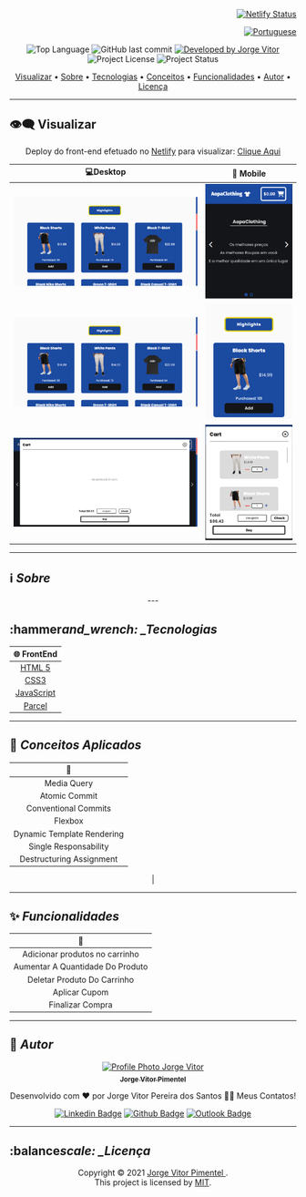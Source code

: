 <div align="right">

[![Netlify Status](https://api.netlify.com/api/v1/badges/e3c52228-d2d0-4ecd-a86e-d5663fc30ca7/deploy-status)](https://jorge933-aopaclothing.netlify.app/)

</div>

<div align="right">
  
  [![Portuguese](https://cdn-icons-png.flaticon.com/32/3022/3022546.png)](README.md)
  
</div>

<p align="center"> 
  <img alt="Top Language" src="https://img.shields.io/github/languages/top/jorge933/AopaClothing?color=3498db&style=for-the-badge">
  <img alt="GitHub last commit" src="https://img.shields.io/github/last-commit/jorge933/AopaClothing?color=3498db&style=for-the-badge&label=Ultimo%20Commit">   
  <a href="https://github.com/jorge933">
    <img alt="Developed by Jorge Vitor" src="https://img.shields.io/badge/Developer-Jorge_Vitor-%3498db?color=3498db&style=for-the-badge&label=Desenvolvedor">
  </a>  
  <img alt="Project License" src="https://img.shields.io/apm/l/vim-mode?style=for-the-badge&label=licen%C3%A7a"/>   
   <img alt="Project Status" src="https://camo.githubusercontent.com/e1242aef6552b4e9b2d6764e66eb55f29758cb1e6d332b74efa89b3144339b25/68747470733a2f2f696d672e736869656c64732e696f2f62616467652f636f6e636c75c3ad646f2d253334393864623f636f6c6f723d677265656e267374796c653d666f722d7468652d6261646765266c6162656c3d537461747573">  
  
  
</p>

<p align="center">
 <a href="#eye_speech_bubble-visualizar">Visualizar</a> •
 <a href="#information_source-sobre">Sobre</a> •
 <a href="#hammer_and_wrench-tecnologias">Tecnologias</a> • 
 <a href="#brain-conceitos-aplicados">Conceitos</a> •
 <a href="#sparkles-funcionalidades">Funcionalidades</a> •
 <a href="#boy-autor">Autor</a> •
 <a href="#balance_scale-licença">Licença</a>
</p>

---

## :eye_speech_bubble: **Visualizar**

<div align="center" id="#eye_speech_bubble-visualizar">

Deploy do front-end efetuado no [Netlify](https://www.netlify.com/) para visualizar: [Clique Aqui](https://jorge933-aopaclothing.netlify.app/)

|                       :computer:Desktop                                   |                       :iphone: Mobile                                  |
| :-----------------------------------------------------------------------: | :---------------------------------------------------------------------:|
|  <kbd><img src="./images/app-prints/desktop2.png" alt="Desktop"/></kbd>   |  <kbd><img src="./images/app-prints/mobile1.png" alt="Mobile"/></kbd>  |
|  <kbd><img src="./images/app-prints/desktop2.png" alt="Desktop"/></kbd>   |  <kbd><img src="./images/app-prints/mobile2.png" alt="Mobile"/></kbd>  |
|  <kbd><img src="./images/app-prints/desktop3.png" alt="Desktop"/></kbd>   |  <kbd><img src="./images/app-prints/mobile3.png" alt="Mobile"/></kbd>  |

</div>
  
---
## :information_source: _Sobre_

<div align="center">
---

</div>

</div>

## :hammer*and_wrench: \_Tecnologias*

<div align="center">

|        :globe_with_meridians: FrontEnd        |
| :-------------------------------------------: |
|   [HTML 5](https://www.w3schools.com/html/)   |
|    [CSS3](https://www.w3schools.com/css/)     |
| [JavaScript](https://www.w3schools.com/css/)  |
|        [Parcel](https://parceljs.org/)        |

</div>

---

## :brain: _Conceitos Aplicados_

<div align="center">

|      :page_facing_up:      |
| :------------------------: |
|        Media Query         |
|       Atomic Commit        |
|    Conventional Commits    |
|          Flexbox           |
| Dynamic Template Rendering |
|  Single Responsability     |
|  Destructuring Assignment  |
|  

</div>

---

## :sparkles: _Funcionalidades_

<div align="center">

|             :page_facing_up:             |
| :--------------------------------------: |
|      Adicionar produtos no carrinho      |
|     Aumentar A Quantidade Do Produto     |
|       Deletar Produto Do Carrinho        |
|              Aplicar Cupom               |
|             Finalizar Compra             |

</div>

---

## :boy: _Autor_

<div align="center">

<a href="https://github.com/jorge933">
 <img src="https://github.com/jorge933.png"  width="100px;" alt="Profile Photo Jorge Vitor"/>
 <br/>
 <sub><b>Jorge Vitor Pimentel</b></sub>
</a>

Desenvolvido com ❤️ por Jorge Vitor Pereira dos Santos 👋🏽 Meus Contatos!

[![Linkedin Badge](https://img.shields.io/badge/-Jorge_Vitor-blue?style=flat-square&logo=Linkedin&logoColor=white)](https://www.linkedin.com/in/jorge-vitor-7192b2210/)
[![Github Badge](https://img.shields.io/badge/-Jorge_Vitor-000?style=flat-square&logo=Github&logoColor=white)](https://github.com/jorge933)
[![Outlook Badge](https://img.shields.io/badge/-Jorge_Vitor-0078d4?style=flat-square&logo=microsoft-outlook&logoColor=white)](mailto:jorgevitorp9@gmail.com)

</div>

---

## :balance*scale: \_Licença*

<div align="center">

Copyright ©️ 2021 [Jorge Vitor Pimentel ](https://github.com/jorge933).<br />
This project is licensed by [MIT](./LICENSE).

</div>
